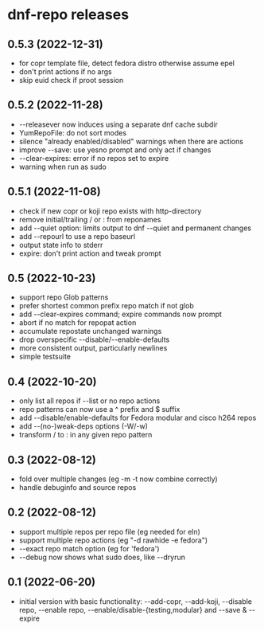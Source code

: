 # dnf-repo releases

## 0.5.3 (2022-12-31)
- for copr template file, detect fedora distro otherwise assume epel
- don't print actions if no args
- skip euid check if proot session

## 0.5.2 (2022-11-28)
- --releasever now induces using a separate dnf cache subdir
- YumRepoFile: do not sort modes
- silence "already enabled/disabled" warnings when there are actions
- improve --save: use yesno prompt and only act if changes
- --clear-expires: error if no repos set to expire
- warning when run as sudo

## 0.5.1 (2022-11-08)
- check if new copr or koji repo exists with http-directory
- remove initial/trailing / or : from reponames
- add --quiet option: limits output to dnf --quiet and permanent changes
- add --repourl to use a repo baseurl
- output state info to stderr
- expire: don't print action and tweak prompt

## 0.5 (2022-10-23)
- support repo Glob patterns
- prefer shortest common prefix repo match if not glob
- add --clear-expires command; expire commands now prompt
- abort if no match for repopat action
- accumulate repostate unchanged warnings
- drop overspecific --disable/--enable-defaults
- more consistent output, particularly newlines
- simple testsuite

## 0.4 (2022-10-20)
- only list all repos if --list or no repo actions
- repo patterns can now use a ^ prefix and $ suffix
- add --disable/enable-defaults for Fedora modular and cisco h264 repos
- add --(no-)weak-deps options (-W/-w)
- transform / to : in any given repo pattern

## 0.3 (2022-08-12)
- fold over multiple changes (eg -m -t now combine correctly)
- handle debuginfo and source repos

## 0.2 (2022-08-12)
- support multiple repos per repo file (eg needed for eln)
- support multiple repo actions (eg "-d rawhide -e fedora")
- --exact repo match option (eg for 'fedora')
- --debug now shows what sudo does, like --dryrun

## 0.1 (2022-06-20)
- initial version with basic functionality: --add-copr, --add-koji,
  --disable repo, --enable repo, --enable/disable-{testing,modular}
  and --save & --expire
